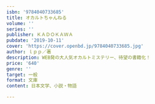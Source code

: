 ```yaml
---
isbn: '9784040733685'
title: オカルトちゃんねる
volume: ''
series: ''
publisher: ＫＡＤＯＫＡＷＡ
pubdate: '2019-10-11'
cover: 'https://cover.openbd.jp/9784040733685.jpg'
author: ｌｐｐ／著
description: WEB発の大人気オカルトミステリー、待望の書籍化！
price: '640'
genre: ''
target: 一般
format: 文庫
content: 日本文学、小説・物語

---
```

